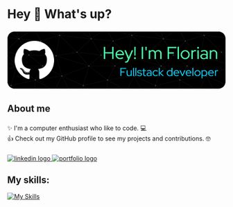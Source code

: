<h1 align="left">Hey 👋 What's up?</h1>

###

<div align="center">
  <img src="/images/github-header-image.png"  />
</div>

###

<h2 align="left">About me</h2>

###

<p align="left">✨ I'm a computer enthusiast who like to code. 💻<br>👍 Check out my GitHub profile to see my projects and contributions. 🤓</p>

###

<div align="left">
  <a href="https://www.linkedin.com/in/florian-pichon-dev/" target="_blank">
    <img src="https://img.shields.io/static/v1?message=LinkedIn&logo=linkedin&label=&color=0077B5&logoColor=white&labelColor=&style=for-the-badge" height="40" alt="linkedin logo"  />
  </a>
  <a href="https://portfolio-floriandevv.vercel.app/fr" target="_blank">
    <img src="https://img.shields.io/static/v1?message=Portfolio&label=&color=2EC866&labelColor=&style=for-the-badge" height="40" alt="portfolio logo"  />
  </a>
</div>

###

<h2 align="left">My skills:</h2>

[![My Skills](https://skillicons.dev/icons?i=html,css,js,ts,react,next,nest,vue,java,tailwindcss,php,flutter,docker,python,symfony,laravel,postgres,&theme=light)](https://skillicons.dev)
